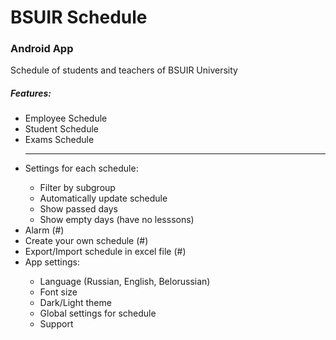 # BSUIR Schedule
<h3>Android App</h3>

<span>Schedule of students and teachers of BSUIR University</span>

<h5>Features:</h5>
<ul>
  <li>Employee Schedule</li>
  <li>Student Schedule</li>
  <li>Exams Schedule</li>
  <hr />
  <li>Settings for each schedule:</li>
  <ul>
    <li>Filter by subgroup</li>
    <li>Automatically update schedule</li>
    <li>Show passed days</li>
    <li>Show empty days (have no lesssons)</li>
  </ul>
  <li>Alarm (#)</li>
  <li>Create your own schedule (#)</li>
  <li>Export/Import schedule in excel file (#)</li>
  <li>App settings:</li>
  <ul>
    <li>Language (Russian, English, Belorussian)</li>
    <li>Font size</li>
    <li>Dark/Light theme</li>
    <li>Global settings for schedule</li>
    <li>Support</li>
  </ul>
</ul>
